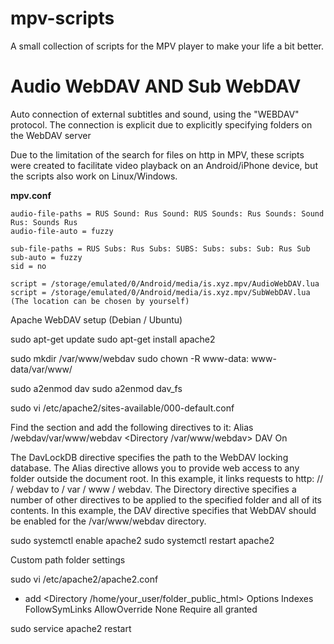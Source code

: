 # mpv-scripts
A small collection of scripts for the MPV player to make your life a bit better.

# Audio WebDAV AND Sub WebDAV
Auto connection of external subtitles and sound, using the "WEBDAV" protocol. The connection is explicit due to explicitly specifying folders on the WebDAV server

Due to the limitation of the search for files on http in MPV, these scripts were created to facilitate video playback on an Android/iPhone device, but the scripts also work on Linux/Windows.

**mpv.conf**
```
audio-file-paths = RUS Sound: Rus Sound: RUS Sounds: Rus Sounds: Sound Rus: Sounds Rus
audio-file-auto = fuzzy

sub-file-paths = RUS Subs: Rus Subs: SUBS: Subs: subs: Sub: Rus Sub
sub-auto = fuzzy
sid = no

script = /storage/emulated/0/Android/media/is.xyz.mpv/AudioWebDAV.lua
script = /storage/emulated/0/Android/media/is.xyz.mpv/SubWebDAV.lua
(The location can be chosen by yourself)
```
Apache WebDAV setup (Debian / Ubuntu)

sudo apt-get update
sudo apt-get install apache2

sudo mkdir /var/www/webdav
sudo chown -R www-data: www-data/var/www/

sudo a2enmod dav
sudo a2enmod dav_fs

sudo vi /etc/apache2/sites-available/000-default.conf

Find the <VirtualHost> section and add the following directives to it:
Alias /webdav/var/www/webdav
<Directory /var/www/webdav>
DAV On
</Directory>

The DavLockDB directive specifies the path to the WebDAV locking database.
The Alias directive allows you to provide web access to any folder outside the document root. In this example, it links requests to http: // <hostname> / webdav to / var / www / webdav.
The Directory directive specifies a number of other directives to be applied to the specified folder and all of its contents. In this example, the DAV directive specifies that WebDAV should be enabled for the /var/www/webdav directory.

sudo systemctl enable apache2
sudo systemctl restart apache2

Custom path folder settings

sudo vi /etc/apache2/apache2.conf

+ add
<Directory /home/your_user/folder_public_html>
 Options Indexes FollowSymLinks
 AllowOverride None
 Require all granted
</Directory>

sudo service apache2 restart
